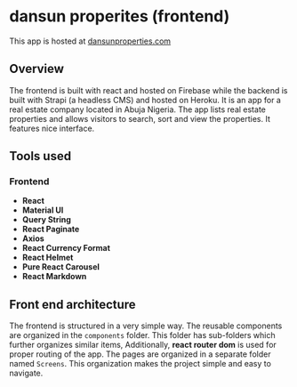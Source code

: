 # dansun properites (frontend)

This app is hosted at [dansunproperties.com](https://dansunproperties.com/)

## Overview
The frontend is built with react and hosted on Firebase while the backend is built with Strapi (a headless CMS) and hosted on Heroku. It is an app for a real estate company located in Abuja Nigeria. The app lists real estate properties and allows visitors to search, sort and view the properties. It features nice interface. 

## Tools used

### Frontend
- **React**
- **Material UI**
- **Query String**
- **React Paginate**
- **Axios**
- **React Currency Format**
- **React Helmet**
- **Pure React Carousel**
- **React Markdown**


## Front end architecture
The frontend is structured in a very simple way. The reusable components are organized in the `components` folder. This folder has sub-folders which further organizes similar items, 
Additionally, **react router dom** is used for proper routing of the app. The pages are organized in a separate folder named `Screens`. This organization makes the project simple and easy to navigate.
